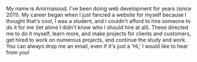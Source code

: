 My name is Amirmasoud. I've been doing web development for years (since 2011). My career began when I just fancied a website for myself because I thought that's cool, I was a student, and I couldn't afford to hire someone to do it for me (let alone I didn't know who I should hire at all). These directed me to do it myself, learn more, and make projects for clients and customers, get hired to work on numerous projects, and continue the study and work. You can always drop me an email, even if it's just a 'Hi,' I would like to hear from you!